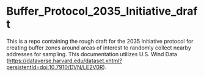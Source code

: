 # Buffer_Protocol_2035_Initiative_draft
This is a repo containing the rough draft for the 2035 Initiative protocol for creating buffer zones around areas of interest to randomly collect nearby addresses for sampling. This documentation utilizes U.S. Wind Data (https://dataverse.harvard.edu/dataset.xhtml?persistentId=doi:10.7910/DVN/LE2V0R). 
